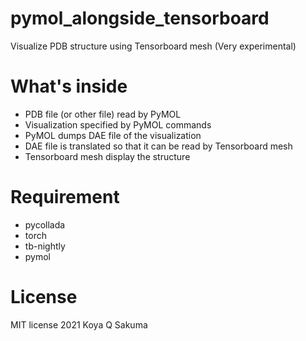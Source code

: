 # pymol_alongside_tensorboard
Visualize PDB structure using Tensorboard mesh (Very experimental)

# What's inside

* PDB file (or other file) read by PyMOL
* Visualization specified by PyMOL commands
* PyMOL dumps DAE file of the visualization
* DAE file is translated so that it can be read by Tensorboard mesh
* Tensorboard mesh display the structure

# Requirement

* pycollada
* torch
* tb-nightly
* pymol

# License

MIT license 2021 Koya Q Sakuma
